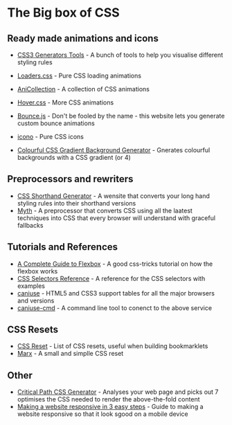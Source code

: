 # The Big box of CSS

## Ready made animations and icons
 - [CSS3 Generators Tools](http://www.cssreflex.com/css-generators/) - A bunch of tools to help you visualise different styling rules
 - [Loaders.css](http://connoratherton.com/loaders) - Pure CSS loading animations
 - [AniCollection](https://anicollection.github.io/#/) - A collection of CSS animations
 - [Hover.css](https://ianlunn.github.io/Hover/) - More CSS animations
 - [Bounce.js](http://bouncejs.com/) - Don't be fooled by the name - this website lets you generate custom bounce animations

 - [icono](https://saeedalipoor.github.io/icono/) - Pure CSS icons

 - [Colourful CSS Gradient Background Generator](http://www.webcore-it.com/colorful-background/) - Gnerates colourful backgrounds with a CSS gradient (or 4)

## Preprocessors and rewriters
 - [CSS Shorthand Generator](http://shrthnd.volume7.io/) - A wensite that converts your long hand styling rules into their shorthand versions
 - [Myth](http://myth.io/) - A preprocessor that converts CSS using all the laatest techniques into CSS that every browser will understand with graceful fallbacks

## Tutorials and References
 - [A Complete Guide to Flexbox](https://css-tricks.com/snippets/css/a-guide-to-flexbox/) - A good css-tricks tutorial on how the flexbox works
 - [CSS Selectors Reference](http://www.w3schools.com/cssref/css_selectors.asp) - A reference for the CSS selectors with examples
 - [caniuse](http://caniuse.com) - HTML5 and CSS3 support tables for all the major browsers and versions
 - [caniuse-cmd](https://github.com/sgentle/caniuse-cmd) - A command line tool to conenct to the above service

## CSS Resets
 - [CSS Reset](http://www.cssreset.com/) - List of CSS resets, useful when building bookmarklets
 - [Marx](https://mblode.github.io/marx/) - A small and simplle CSS reset

## Other
 - [Critical Path CSS Generator](http://jonassebastianohlsson.com/criticalpathcssgenerator/) - Analyses your web page and picks out 7 optimises the CSS needed to render the above-the-fold content
 - [Making a website responsive in 3 easy steps](http://www.catswhocode.com/blog/making-a-website-responsive-in-3-easy-steps) - Guide to making a website responsive so that it look sgood on a mobile device

